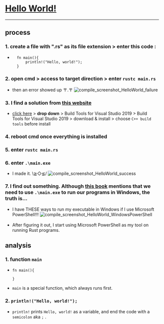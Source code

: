 # [Hello World!](README.md#rust-learning)
---

## process

### 1. create a file with ".rs" as its file extension > enter this code :
* ```
    fn main(){
        println!("Hello, world!");
    }
  ```

### 2. open cmd > access to target direction > enter `rustc main.rs`<br>

* then an error showed up 〒.〒
![compile_screenshot_HelloWorld_failure](Picture/compile_screenshot_HelloWorld_failure.png)<br>

### 3. I find a solution from [this website](https://www.jaacostan.com/2019/12/rust-error-linker-linkexe-not-found.html)
* [click here](https://visualstudio.microsoft.com/zh-hant/downloads/) > **drop down** > Build Tools for Visual Studio 2019 > Build Tools for Visual Studio 2019 > download & install > choose `C++ build tools` before install

### 4. reboot cmd once everything is installed

### 5. enter `rustc main.rs`

### 6. enter `.\main.exe`
*  I made it. \≧◇≦/
![compile_screenshot_HelloWorld_success](Picture/compile_screenshot_HelloWorld_success.png)

### 7. I find out something. Although [this book](https://kaisery.gitbooks.io/trpl-zh-cn/content/ch01-02-hello-world.html) mentions that we need to use `.\main.exe` to run our programs in Windows, the truth is...
* I have THESE ways to run my executable in Windows if I use Microsoft PowerShell!!!
![compile_screenshot_HelloWorld_WindowsPowerShell](Picture/compile_screenshot_HelloWorld_WindowsPowerShell.png)<br><br>
* After figuring it out, I start using Microsoft PowerShell as my tool on running Rust programs.

## analysis

### 1. function `main`
* ```
  fn main(){  

  }
  ```

* `main` is a special function, which always runs first.

### 2. `println!("Hello, world!");`
* `println!` prints `Hello, world!` as a variable, and end the code with a `semicolon` aka `;` .